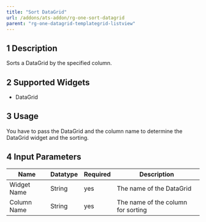 ```yaml
---
title: "Sort DataGrid"
url: /addons/ats-addon/rg-one-sort-datagrid
parent: "rg-one-datagrid-templategrid-listview"
---
```


## 1 Description

Sorts a DataGrid by the specified column.

## 2 Supported Widgets

* DataGrid

## 3 Usage

You have to pass the DataGrid and the column name to determine the DataGrid widget and the sorting.

## 4 Input Parameters

Name | Datatype |Required| Description
--- | --- | --- | ---
Widget Name | String | yes | The name of the DataGrid
Column Name | String |yes| The name of the column for sorting

